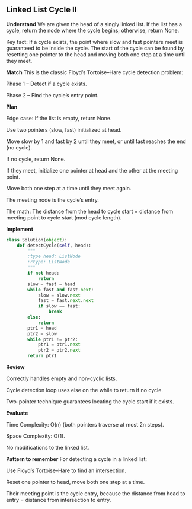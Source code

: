 ## Linked List Cycle II

**Understand**
We are given the head of a singly linked list. If the list has a cycle, return the node where the cycle begins; otherwise, return None.

Key fact: If a cycle exists, the point where slow and fast pointers meet is guaranteed to be inside the cycle. The start of the cycle can be found by resetting one pointer to the head and moving both one step at a time until they meet.

**Match**
This is the classic Floyd’s Tortoise–Hare cycle detection problem:

Phase 1 – Detect if a cycle exists.

Phase 2 – Find the cycle’s entry point.

**Plan**

Edge case: If the list is empty, return None.

Use two pointers (slow, fast) initialized at head.

Move slow by 1 and fast by 2 until they meet, or until fast reaches the end (no cycle).

If no cycle, return None.

If they meet, initialize one pointer at head and the other at the meeting point.

Move both one step at a time until they meet again.

The meeting node is the cycle’s entry.

The math: The distance from the head to cycle start = distance from meeting point to cycle start (mod cycle length).

**Implement**
```py
class Solution(object):
    def detectCycle(self, head):
        """
        :type head: ListNode
        :rtype: ListNode
        """
        if not head:
            return
        slow = fast = head
        while fast and fast.next:
            slow = slow.next
            fast = fast.next.next
            if slow == fast:
                break
        else:
            return
        ptr1 = head
        ptr2 = slow
        while ptr1 != ptr2:
            ptr1 = ptr1.next
            ptr2 = ptr2.next
        return ptr1
```

**Review**

Correctly handles empty and non-cyclic lists.

Cycle detection loop uses else on the while to return if no cycle.

Two-pointer technique guarantees locating the cycle start if it exists.

**Evaluate**

Time Complexity: O(n) (both pointers traverse at most 2n steps).

Space Complexity: O(1).

No modifications to the linked list.

**Pattern to remember**
For detecting a cycle in a linked list:

Use Floyd’s Tortoise–Hare to find an intersection.

Reset one pointer to head, move both one step at a time.

Their meeting point is the cycle entry, because the distance from head to entry = distance from intersection to entry.